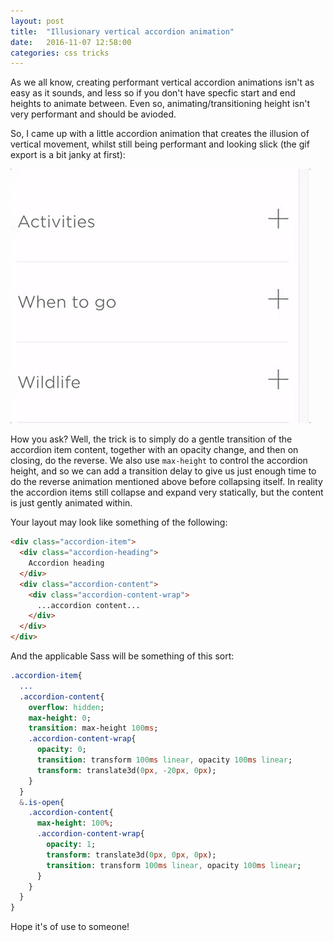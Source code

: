 ```yaml
---
layout: post
title:  "Illusionary vertical accordion animation"
date:   2016-11-07 12:58:00
categories: css tricks 
---
```


As we all know, creating performant vertical accordion animations isn't as easy as it sounds, and less so if you don't have specfic start and end heights to animate between. Even so, animating/transitioning height isn't very performant and should be avioded. 

So, I came up with a little accordion animation that creates the illusion of vertical movement, whilst still being performant and looking slick (the gif export is a bit janky at first):

<img src="/assets/gif/accordion-demo.gif" alt="Accordion demo" />

How you ask? Well, the trick is to simply do a gentle transition of the accordion item content, together with an opacity change, and then on closing, do the reverse. We also use `max-height` to control the accordion height, and so we can add a transition delay to give us just enough time to do the reverse animation mentioned above before collapsing itself. In reality the accordion items still collapse and expand very statically, but the content is just gently animated within.

Your layout may look like something of the following:

```html
<div class="accordion-item">
  <div class="accordion-heading">
    Accordion heading
  </div>
  <div class="accordion-content">
    <div class="accordion-content-wrap">
      ...accordion content...
    </div>
  </div>
</div>

```

And the applicable Sass will be something of this sort:

```sass
.accordion-item{
  ...
  .accordion-content{
    overflow: hidden;
    max-height: 0;
    transition: max-height 100ms;
    .accordion-content-wrap{
      opacity: 0;
      transition: transform 100ms linear, opacity 100ms linear;
      transform: translate3d(0px, -20px, 0px);
    }
  }
  &.is-open{
    .accordion-content{
      max-height: 100%;
      .accordion-content-wrap{
        opacity: 1;
        transform: translate3d(0px, 0px, 0px);
        transition: transform 100ms linear, opacity 100ms linear;
      }
    }
  }
}

```


Hope it's of use to someone!

